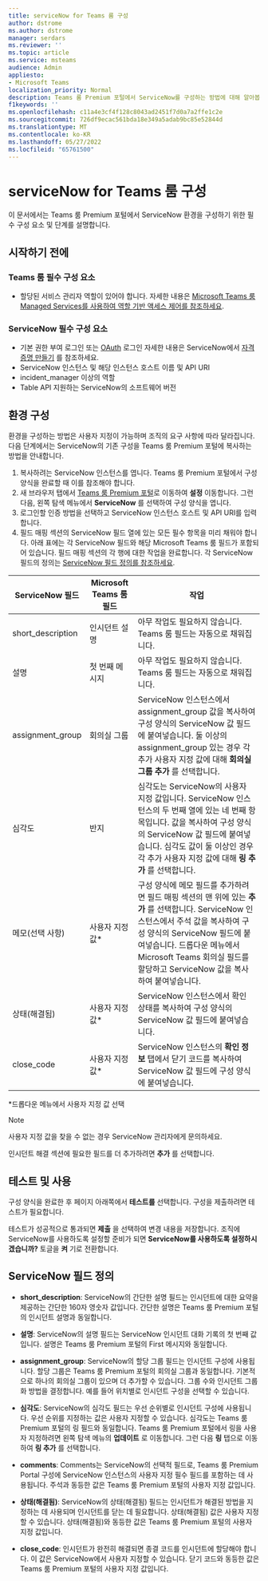 ```yaml
---
title: serviceNow for Teams 룸 구성
author: dstrome
ms.author: dstrome
manager: serdars
ms.reviewer: ''
ms.topic: article
ms.service: msteams
audience: Admin
appliesto:
- Microsoft Teams
localization_priority: Normal
description: Teams 룸 Premium 포털에서 ServiceNow를 구성하는 방법에 대해 알아봅니다.
f1keywords: ''
ms.openlocfilehash: c11a4e3cf4f128c8043ad2451f7d0a7a2ffe1c2e
ms.sourcegitcommit: 726df9ecac561bda18e349a5adab9bc85e52844d
ms.translationtype: MT
ms.contentlocale: ko-KR
ms.lasthandoff: 05/27/2022
ms.locfileid: "65761500"
---
```

# <a name="configure-servicenow-for-teams-rooms"></a>serviceNow for Teams 룸 구성

이 문서에서는 Teams 룸 Premium 포털에서 ServiceNow 환경을 구성하기 위한 필수 구성 요소 및 단계를 설명합니다.

## <a name="before-you-begin"></a>시작하기 전에

### <a name="teams-rooms-prerequisites"></a>Teams 룸 필수 구성 요소

- 할당된 서비스 관리자 역할이 있어야 합니다. 자세한 내용은 [Microsoft Teams 룸 Managed Services를 사용하여 역할 기반 액세스 제어를 참조하세요](microsoft-teams-rooms-premium-rbac.md).

### <a name="servicenow-prerequisites"></a>ServiceNow 필수 구성 요소

- 기본 권한 부여 로그인 또는 [OAuth](https://docs.servicenow.com/bundle/rome-platform-administration/page/administer/security/concept/c_OAuthApplications.html) 로그인 자세한 내용은 ServiceNow에서 [자격 증명 만들기](https://developer.servicenow.com/dev.do#!/learn/learning-plans/rome/servicenow_application_developer/app_store_learnv2_rest_rome_creating_credentials) 를 참조하세요.
- ServiceNow 인스턴스 및 해당 인스턴스 호스트 이름 및 API URI
- incident_manager 이상의 역할
- Table API 지원하는 ServiceNow의 소프트웨어 버전

## <a name="configure-your-environment"></a>환경 구성

환경을 구성하는 방법은 사용자 지정이 가능하며 조직의 요구 사항에 따라 달라집니다. 다음 단계에서는 ServiceNow의 기존 구성을 Teams 룸 Premium 포털에 복사하는 방법을 안내합니다.

1. 복사하려는 ServiceNow 인스턴스를 엽니다. Teams 룸 Premium 포털에서 구성 양식을 완료할 때 이를 참조해야 합니다.
2. 새 브라우저 탭에서 [Teams 룸 Premium 포털](https://portal.rooms.microsoft.com/)로 이동하여 **설정** 이동합니다. 그런 다음, 왼쪽 탐색 메뉴에서 **ServiceNow** 를 선택하여 구성 양식을 엽니다.
3. 로그인할 인증 방법을 선택하고 ServiceNow 인스턴스 호스트 및 API URI를 입력합니다.
4. 필드 매핑 섹션의 ServiceNow 필드 열에 있는 모든 필수 항목을 미리 채워야 합니다. 아래 표에는 각 ServiceNow 필드와 해당 Microsoft Teams 룸 필드가 포함되어 있습니다. 필드 매핑 섹션의 각 행에 대한 작업을 완료합니다. 각 ServiceNow 필드의 정의는 [ServiceNow 필드 정의를 참조하세요](#servicenow-field-definitions).

| ServiceNow 필드 | Microsoft Teams 룸 필드 | 작업 |
| --- | --- | --- |
| short_description | 인시던트 설명 | 아무 작업도 필요하지 않습니다. Teams 룸 필드는 자동으로 채워집니다. |
| 설명 | 첫 번째 메시지 | 아무 작업도 필요하지 않습니다. Teams 룸 필드는 자동으로 채워집니다. |
| assignment_group | 회의실 그룹 | ServiceNow 인스턴스에서 assignment_group 값을 복사하여 구성 양식의 ServiceNow 값 필드에 붙여넣습니다. 둘 이상의 assignment_group 있는 경우 각 추가 사용자 지정 값에 대해 **회의실 그룹 추가** 를 선택합니다. |
| 심각도 | 반지 | 심각도는 ServiceNow의 사용자 지정 값입니다. ServiceNow 인스턴스의 두 번째 열에 있는 네 번째 항목입니다. 값을 복사하여 구성 양식의 ServiceNow 값 필드에 붙여넣습니다. 심각도 값이 둘 이상인 경우 각 추가 사용자 지정 값에 대해 **링 추가** 를 선택합니다. |
| 메모(선택 사항) | 사용자 지정 값* | 구성 양식에 메모 필드를 추가하려면 필드 매핑 섹션의 맨 위에 있는 **추가** 를 선택합니다. ServiceNow 인스턴스에서 주석 값을 복사하여 구성 양식의 ServiceNow 필드에 붙여넣습니다. 드롭다운 메뉴에서 Microsoft Teams 회의실 필드를 할당하고 ServiceNow 값을 복사하여 붙여넣습니다. |
| 상태(해결됨) | 사용자 지정 값* | ServiceNow 인스턴스에서 확인 상태를 복사하여 구성 양식의 ServiceNow 값 필드에 붙여넣습니다. |
| close_code | 사용자 지정 값* | ServiceNow 인스턴스의 **확인 정보** 탭에서 닫기 코드를 복사하여 ServiceNow 값 필드에 구성 양식에 붙여넣습니다. |

*드롭다운 메뉴에서 사용자 지정 값 선택

>[!NOTE]
>사용자 지정 값을 찾을 수 없는 경우 ServiceNow 관리자에게 문의하세요.

인시던트 해결 섹션에 필요한 필드를 더 추가하려면 **추가** 를 선택합니다.

## <a name="test-and-enable"></a>테스트 및 사용

구성 양식을 완료한 후 페이지 아래쪽에서 **테스트를** 선택합니다. 구성을 제출하려면 테스트가 필요합니다.

테스트가 성공적으로 통과되면 **제출** 을 선택하여 변경 내용을 저장합니다. 조직에 ServiceNow를 사용하도록 설정할 준비가 되면 **ServiceNow를 사용하도록 설정하시겠습니까?** 토글을 **켜** 기로 전환합니다.

## <a name="servicenow-field-definitions"></a>ServiceNow 필드 정의

- **short_description**: ServiceNow의 간단한 설명 필드는 인시던트에 대한 요약을 제공하는 간단한 160자 영숫자 값입니다. 간단한 설명은 Teams 룸 Premium 포털의 인시던트 설명과 동일합니다.

- **설명**: ServiceNow의 설명 필드는 ServiceNow 인시던트 대화 기록의 첫 번째 값입니다. 설명은 Teams 룸 Premium 포털의 First 메시지와 동일합니다.

- **assignment_group**: ServiceNow의 할당 그룹 필드는 인시던트 구성에 사용됩니다. 할당 그룹은 Teams 룸 Premium 포털의 회의실 그룹과 동일합니다. 기본적으로 하나의 회의실 그룹이 있으며 더 추가할 수 있습니다. 그룹 수와 인시던트 그룹화 방법을 결정합니다. 예를 들어 위치별로 인시던트 구성을 선택할 수 있습니다.

- **심각도**: ServiceNow의 심각도 필드는 우선 순위별로 인시던트 구성에 사용됩니다. 우선 순위를 지정하는 값은 사용자 지정할 수 있습니다. 심각도는 Teams 룸 Premium 포털의 링 필드와 동일합니다. Teams 룸 Premium 포털에서 링을 사용자 지정하려면 왼쪽 탐색 메뉴의 **업데이트** 로 이동합니다. 그런 다음 **링** 탭으로 이동하여 **링 추가** 를 선택합니다.

- **comments**: Comments는 ServiceNow의 선택적 필드로, Teams 룸 Premium Portal 구성에 ServiceNow 인스턴스의 사용자 지정 필수 필드를 포함하는 데 사용됩니다. 주석과 동등한 값은 Teams 룸 Premium 포털의 사용자 지정 값입니다.

- **상태(해결됨)**: ServiceNow의 상태(해결됨) 필드는 인시던트가 해결된 방법을 지정하는 데 사용되며 인시던트를 닫는 데 필요합니다. 상태(해결됨) 값은 사용자 지정할 수 있습니다. 상태(해결됨)와 동등한 값은 Teams 룸 Premium 포털의 사용자 지정 값입니다.

- **close_code**: 인시던트가 완전히 해결되면 종결 코드를 인시던트에 할당해야 합니다. 이 값은 ServiceNow에서 사용자 지정할 수 있습니다. 닫기 코드와 동등한 값은 Teams 룸 Premium 포털의 사용자 지정 값입니다.
